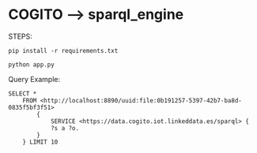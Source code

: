 # COGITO --> sparql_engine

STEPS:

```
pip install -r requirements.txt
```

```
python app.py
```

Query Example:
```
SELECT *
    FROM <http://localhost:8890/uuid:file:0b191257-5397-42b7-ba8d-0835f5bf3f51>
        {
            SERVICE <https://data.cogito.iot.linkeddata.es/sparql> {
            ?s a ?o.
        }
    } LIMIT 10
```